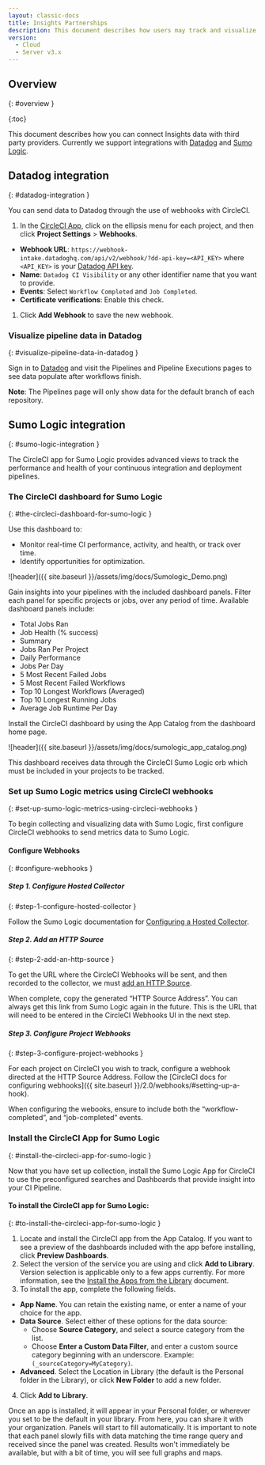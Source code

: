 ```yaml
---
layout: classic-docs
title: Insights Partnerships
description: This document describes how users may track and visualize analytical data across all of their jobs on CircleCI with third party integrations.
version:
  - Cloud
  - Server v3.x
---
```


## Overview
{: #overview }

{:toc}

This document describes how you can connect Insights data with third party providers. Currently we support integrations with [Datadog](https://www.datadoghq.com/) and [Sumo Logic](https://www.sumologic.com/).

## Datadog integration
{: #datadog-integration }

You can send data to Datadog through the use of webhooks with CircleCI.

1. In the [CircleCI App](https://app.circleci.com/), click on the ellipsis menu for each project, and then click **Project Settings** > **Webhooks**.
  - **Webhook URL**: `https://webhook-intake.datadoghq.com/api/v2/webhook/?dd-api-key=<API_KEY>` where `<API_KEY>` is your [Datadog API key](https://app.datadoghq.com/account/login).
  - **Name**: `Datadog CI Visibility` or any other identifier name that you want to provide.
  - **Events**: Select `Workflow Completed` and `Job Completed`.
  - **Certificate verifications**: Enable this check.

1. Click **Add Webhook** to save the new webhook.

### Visualize pipeline data in Datadog
{: #visualize-pipeline-data-in-datadog }

Sign in to [Datadog](https://app.datadoghq.com/account/login) and visit the Pipelines and Pipeline Executions pages to see data populate after workflows finish.

**Note**: The Pipelines page will only show data for the default branch of each repository.

## Sumo Logic integration
{: #sumo-logic-integration }

The CircleCI app for Sumo Logic provides advanced views to track the performance and health of your continuous integration and deployment pipelines.


### The CircleCI dashboard for Sumo Logic
{: #the-circleci-dashboard-for-sumo-logic }

Use this dashboard to:
  - Monitor real-time CI performance, activity, and health, or track over time.
  - Identify opportunities for optimization.

![header]({{ site.baseurl }}/assets/img/docs/Sumologic_Demo.png)

Gain insights into your pipelines with the included dashboard panels. Filter each panel for specific projects or jobs, over any period of time. Available dashboard panels include:

  - Total Jobs Ran
  - Job Health (% success)
  - Summary
  - Jobs Ran Per Project
  - Daily Performance
  - Jobs Per Day
  - 5 Most Recent Failed Jobs
  - 5 Most Recent Failed Workflows
  - Top 10 Longest Workflows (Averaged)
  - Top 10 Longest Running Jobs
  - Average Job Runtime Per Day

Install the CircleCI dashboard by using the App Catalog from the dashboard home page.

![header]({{ site.baseurl }}/assets/img/docs/sumologic_app_catalog.png)

This dashboard receives data through the CircleCI Sumo Logic orb which must be included in your projects to be tracked.

### Set up Sumo Logic metrics using CircleCI webhooks
{: #set-up-sumo-logic-metrics-using-circleci-webhooks }

To begin collecting and visualizing data with Sumo Logic, first configure CircleCI webhooks to send metrics data to Sumo Logic.
#### Configure Webhooks
{: #configure-webhooks }
##### **Step 1. Configure Hosted Collector**
{: #step-1-configure-hosted-collector }

Follow the Sumo Logic documentation for [Configuring a Hosted Collector](https://help.sumologic.com/03Send-Data/Hosted-Collectors/Configure-a-Hosted-Collector).

##### **Step 2. Add an HTTP Source**
{: #step-2-add-an-http-source }

To get the URL where the CircleCI Webhooks will be sent, and then recorded to the collector, we must [add an HTTP Source](https://help.sumologic.com/03Send-Data/Sources/02Sources-for-Hosted-Collectors/HTTP-Source).

When complete, copy the generated “HTTP Source Address”. You can always get this link from Sumo Logic again in the future. This is the URL that will need to be entered in the CircleCI Webhooks UI in the next step.

##### **Step 3. Configure Project Webhooks**
{: #step-3-configure-project-webhooks }

For each project on CircleCI you wish to track, configure a webhook directed at the HTTP Source Address. Follow the [CircleCI docs for configuring webhooks]({{ site.baseurl }}/2.0/webhooks/#setting-up-a-hook).

When configuring the webooks, ensure to include both the “workflow-completed”, and “job-completed” events.

### Install the CircleCI App for Sumo Logic
{: #install-the-circleci-app-for-sumo-logic }

Now that you have set up collection, install the Sumo Logic App for CircleCI to use the preconfigured searches and Dashboards that provide insight into your CI Pipeline.

#### To install the CircleCI app for Sumo Logic:
{: #to-install-the-circleci-app-for-sumo-logic }

1. Locate and install the CircleCI app from the App Catalog. If you want to see a preview of the dashboards included with the app before installing, click **Preview Dashboards**.
2. Select the version of the service you are using and click **Add to Library**. Version selection is applicable only to a few apps currently. For more information, see the [Install the Apps from the Library](https://help.sumologic.com/05Search/Library/Apps-in-Sumo-Logic/Install-Apps-from-the-Library) document.
3. To install the app, complete the following fields.
  - **App Name**. You can retain the existing name, or enter a name of your choice for the app.
  - **Data Source**. Select either of these options for the data source:
    - Choose **Source Category**, and select a source category from the list.
    - Choose **Enter a Custom Data Filter**, and enter a custom source category beginning with an underscore. Example: `(_sourceCategory=MyCategory)`.
  - **Advanced**. Select the Location in Library (the default is the Personal folder in the Library), or click **New Folder** to add a new folder.
4. Click **Add to Library**.

Once an app is installed, it will appear in your Personal folder, or wherever you set to be the default in your library. From here, you can share it with your organization. Panels will start to fill automatically. It is important to note that each panel slowly fills with data matching the time range query and received since the panel was created. Results won't immediately be available, but with a bit of time, you will see full graphs and maps.
